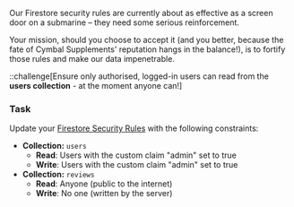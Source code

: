 Our Firestore security rules are currently about as effective as a screen door on a submarine – they need some serious reinforcement.

Your mission, should you choose to accept it (and you better, because the fate of Cymbal Supplements' reputation hangs in the balance!), is to fortify those rules and make our data impenetrable.

::challenge[Ensure only authorised, logged-in users can read from the **users collection** - at the moment anyone can!]

### Task

Update your [Firestore Security Rules](https://console.firebase.google.com/project/%%CLIENT_PROJECT_ID%%/firestore/databases/-default-/rules) with the following constraints:

- **Collection:** `users`
  - **Read**: Users with the custom claim "admin" set to true
  - **Write**: Users with the custom claim "admin" set to true
- **Collection:** `reviews`
  - **Read**: Anyone (public to the internet)
  - **Write**: No one (written by the server)
